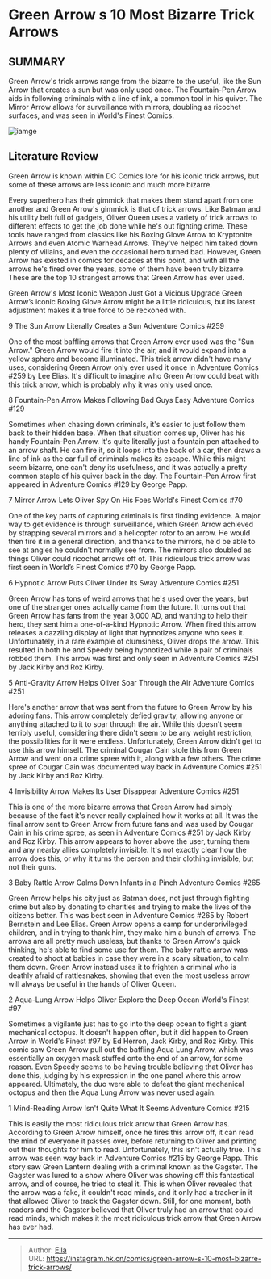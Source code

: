 # Green Arrow s 10 Most Bizarre Trick Arrows


## SUMMARY 


 Green Arrow&#39;s trick arrows range from the bizarre to the useful, like the Sun Arrow that creates a sun but was only used once. 
 The Fountain-Pen Arrow aids in following criminals with a line of ink, a common tool in his quiver. 
 The Mirror Arrow allows for surveillance with mirrors, doubling as ricochet surfaces, and was seen in World&#39;s Finest Comics. 

![iamge](https://static1.srcdn.com/wordpress/wp-content/uploads/2023/02/green-arrow-trick-arrows.jpg)

## Literature Review

Green Arrow is known within DC Comics lore for his iconic trick arrows, but some of these arrows are less iconic and much more bizarre.




Every superhero has their gimmick that makes them stand apart from one another and Green Arrow&#39;s gimmick is that of trick arrows. Like Batman and his utility belt full of gadgets, Oliver Queen uses a variety of trick arrows to different effects to get the job done while he&#39;s out fighting crime. These tools have ranged from classics like his Boxing Glove Arrow to Kryptonite Arrows and even Atomic Warhead Arrows. They&#39;ve helped him taked down plenty of villains, and even the occasional hero turned bad.
However, Green Arrow has existed in comics for decades at this point, and with all the arrows he&#39;s fired over the years, some of them have been truly bizarre. These are the top 10 strangest arrows that Green Arrow has ever used.
            
 
 Green Arrow&#39;s Most Iconic Weapon Just Got a Vicious Upgrade 
Green Arrow’s iconic Boxing Glove Arrow might be a little ridiculous, but its latest adjustment makes it a true force to be reckoned with.












 








 9  The Sun Arrow Literally Creates a Sun 
Adventure Comics #259
        

One of the most baffling arrows that Green Arrow ever used was the &#34;Sun Arrow.&#34; Green Arrow would fire it into the air, and it would expand into a yellow sphere and become illuminated. This trick arrow didn&#39;t have many uses, considering Green Arrow only ever used it once in Adventure Comics #259 by Lee Elias. It&#39;s difficult to imagine who Green Arrow could beat with this trick arrow, which is probably why it was only used once.





 8  Fountain-Pen Arrow Makes Following Bad Guys Easy 
Adventure Comics #129
        

Sometimes when chasing down criminals, it&#39;s easier to just follow them back to their hidden base. When that situation comes up, Oliver has his handy Fountain-Pen Arrow. It&#39;s quite literally just a fountain pen attached to an arrow shaft. He can fire it, so it loops into the back of a car, then draws a line of ink as the car full of criminals makes its escape. While this might seem bizarre, one can&#39;t deny its usefulness, and it was actually a pretty common staple of his quiver back in the day. The Fountain-Pen Arrow first appeared in Adventure Comics #129 by George Papp.





 7  Mirror Arrow Lets Oliver Spy On His Foes 
World&#39;s Finest Comics #70
        

One of the key parts of capturing criminals is first finding evidence. A major way to get evidence is through surveillance, which Green Arrow achieved by strapping several mirrors and a helicopter rotor to an arrow. He would then fire it in a general direction, and thanks to the mirrors, he&#39;d be able to see at angles he couldn&#39;t normally see from. The mirrors also doubled as things Oliver could ricochet arrows off of. This ridiculous trick arrow was first seen in World’s Finest Comics #70 by George Papp.





 6  Hypnotic Arrow Puts Oliver Under Its Sway 
Adventure Comics #251


 







Green Arrow has tons of weird arrows that he&#39;s used over the years, but one of the stranger ones actually came from the future. It turns out that Green Arrow has fans from the year 3,000 AD, and wanting to help their hero, they sent him a one-of-a-kind Hypnotic Arrow. When fired this arrow releases a dazzling display of light that hypnotizes anyone who sees it. Unfortunately, in a rare example of clumsiness, Oliver drops the arrow. This resulted in both he and Speedy being hypnotized while a pair of criminals robbed them. This arrow was first and only seen in Adventure Comics #251 by Jack Kirby and Roz Kirby.





 5  Anti-Gravity Arrow Helps Oliver Soar Through the Air 
Adventure Comics #251
        

Here&#39;s another arrow that was sent from the future to Green Arrow by his adoring fans. This arrow completely defied gravity, allowing anyone or anything attached to it to soar through the air. While this doesn&#39;t seem terribly useful, considering there didn&#39;t seem to be any weight restriction, the possibilities for it were endless. Unfortunately, Green Arrow didn&#39;t get to use this arrow himself. The criminal Cougar Cain stole this from Green Arrow and went on a crime spree with it, along with a few others. The crime spree of Cougar Cain was documented way back in Adventure Comics #251 by Jack Kirby and Roz Kirby.





 4  Invisibility Arrow Makes Its User Disappear 
Adventure Comics #251
        

This is one of the more bizarre arrows that Green Arrow had simply because of the fact it&#39;s never really explained how it works at all. It was the final arrow sent to Green Arrow from future fans and was used by Cougar Cain in his crime spree, as seen in Adventure Comics #251 by Jack Kirby and Roz Kirby. This arrow appears to hover above the user, turning them and any nearby allies completely invisible. It&#39;s not exactly clear how the arrow does this, or why it turns the person and their clothing invisible, but not their guns.





 3  Baby Rattle Arrow Calms Down Infants in a Pinch 
Adventure Comics #265


 







Green Arrow helps his city just as Batman does, not just through fighting crime but also by donating to charities and trying to make the lives of the citizens better. This was best seen in Adventure Comics #265 by Robert Bernstein and Lee Elias. Green Arrow opens a camp for underprivileged children, and in trying to thank him, they make him a bunch of arrows. The arrows are all pretty much useless, but thanks to Green Arrow&#39;s quick thinking, he&#39;s able to find some use for them. The baby rattle arrow was created to shoot at babies in case they were in a scary situation, to calm them down. Green Arrow instead uses it to frighten a criminal who is deathly afraid of rattlesnakes, showing that even the most useless arrow will always be useful in the hands of Oliver Queen.





 2  Aqua-Lung Arrow Helps Oliver Explore the Deep Ocean 
World&#39;s Finest #97
        

Sometimes a vigilante just has to go into the deep ocean to fight a giant mechanical octopus. It doesn&#39;t happen often, but it did happen to Green Arrow in World&#39;s Finest #97 by Ed Herron, Jack Kirby, and Roz Kirby. This comic saw Green Arrow pull out the baffling Aqua Lung Arrow, which was essentially an oxygen mask stuffed onto the end of an arrow, for some reason. Even Speedy seems to be having trouble believing that Oliver has done this, judging by his expression in the one panel where this arrow appeared. Ultimately, the duo were able to defeat the giant mechanical octopus and then the Aqua Lung Arrow was never used again.





 1  Mind-Reading Arrow Isn&#39;t Quite What It Seems 
Adventure Comics #215


 







This is easily the most ridiculous trick arrow that Green Arrow has. According to Green Arrow himself, once he fires this arrow off, it can read the mind of everyone it passes over, before returning to Oliver and printing out their thoughts for him to read. Unfortunately, this isn&#39;t actually true. This arrow was seen way back in Adventure Comics #215 by George Papp. This story saw Green Lantern dealing with a criminal known as the Gagster. The Gagster was lured to a show where Oliver was showing off this fantastical arrow, and of course, he tried to steal it. This is when Oliver revealed that the arrow was a fake, it couldn&#39;t read minds, and it only had a tracker in it that allowed Oliver to track the Gagster down. Still, for one moment, both readers and the Gagster believed that Oliver truly had an arrow that could read minds, which makes it the most ridiculous trick arrow that Green Arrow has ever had. 

---

> Author: [Ella](https://instagram.hk.cn/)  
> URL: https://instagram.hk.cn/comics/green-arrow-s-10-most-bizarre-trick-arrows/  

